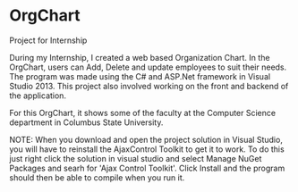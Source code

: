 # OrgChart
Project for Internship

During my Internship, I created a web based Organization Chart. In the OrgChart, users can Add, Delete and update employees to suit their needs. The program was made using the C# and ASP.Net framework in Visual Studio 2013. This project also involved working on the front and backend of the application.

For this OrgChart, it shows some of the faculty at the Computer Science department in Columbus State University.

NOTE: When you download and open the project solution in Visual Studio, you will have to reinstall the AjaxControl Toolkit to get it to work. To do this just right click the solution in visual studio and select Manage NuGet Packages and searh for 'Ajax Control Toolkit'. Click Install and the program should then be able to compile when you run it.
